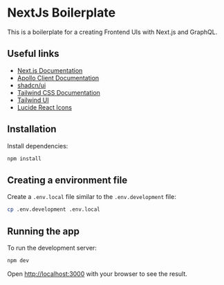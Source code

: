 # NextJs Boilerplate

This is a boilerplate for a creating Frontend UIs with Next.js and GraphQL.

## Useful links

- [Next.js Documentation](https://nextjs.org/docs)
- [Apollo Client Documentation](https://www.apollographql.com/docs/react/)
- [shadcn/ui](https://ui.shadcn.com/)
- [Tailwind CSS Documentation](https://tailwindcss.com/docs)
- [Tailwind UI](https://tailwindui.com/)
- [Lucide React Icons](https://lucide.dev/guide/packages/lucide-react)

## Installation

Install dependencies:

```bash
npm install
```

## Creating a environment file

Create a `.env.local` file similar to the `.env.development` file:

```bash
cp .env.development .env.local
```

## Running the app

To run the development server:

```bash
npm dev
```

Open [http://localhost:3000](http://localhost:3000) with your browser to see the result.
